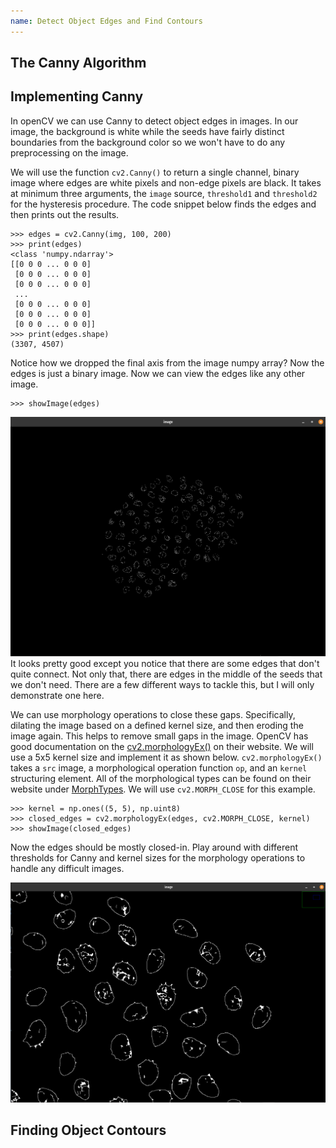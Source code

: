```yaml
---
name: Detect Object Edges and Find Contours
---
```


## The Canny Algorithm

## Implementing Canny
In openCV we can use Canny to detect object edges in images. In our image, the background is white while the seeds have fairly distinct boundaries from the background color so we won't have to do any preprocessing on the image.

We will use the function `cv2.Canny()` to return a single channel, binary image where edges are white pixels and non-edge pixels are black. It takes
at minimum three arguments, the `image` source, `threshold1` and `threshold2` for the hysteresis procedure. The code snippet below finds the edges and then prints out the results.
```
>>> edges = cv2.Canny(img, 100, 200)
>>> print(edges)
<class 'numpy.ndarray'>
[[0 0 0 ... 0 0 0]
 [0 0 0 ... 0 0 0]
 [0 0 0 ... 0 0 0]
 ...
 [0 0 0 ... 0 0 0]
 [0 0 0 ... 0 0 0]
 [0 0 0 ... 0 0 0]]
>>> print(edges.shape)
(3307, 4507)
```

Notice how we dropped the final axis from the image numpy array? Now the edges is just a binary image. Now we can view the edges like any other image.
```
>>> showImage(edges)
```
<img src="img/canny.png" style="max-width: 100%;" alt="Seed edges after Canny processing">
 It looks pretty good except you notice that there are some edges that don't quite connect. Not only that, there are edges in the middle of the seeds that we don't need. There are a few different ways to tackle this, but I will only demonstrate one here.
 
 We can use morphology operations to close these gaps. Specifically, dilating the image based on a defined kernel size, and then eroding the image again. This helps to remove small gaps in the image. OpenCV has good documentation on the <a href="https://docs.opencv.org/3.4/d3/dbe/tutorial_opening_closing_hats.html">cv2.morphologyEx()</a> on their website. We will use a 5x5 kernel size and implement it as shown below. `cv2.morphologyEx()` takes a `src` image, a morphological operation function `op`, and an `kernel` structuring element. All of the morphological types can be found on their website under <a href="https://docs.opencv.org/3.4/d4/d86/group__imgproc__filter.html#ga7be549266bad7b2e6a04db49827f9f32">MorphTypes</a>. We will use `cv2.MORPH_CLOSE` for this example.
```
>>> kernel = np.ones((5, 5), np.uint8)
>>> closed_edges = cv2.morphologyEx(edges, cv2.MORPH_CLOSE, kernel)
>>> showImage(closed_edges)
```

Now the edges should be mostly closed-in. Play around with different thresholds for Canny and kernel sizes for the morphology operations to handle any difficult images.

<img src="img/closed_edge.png" style="max-width: 100%;" alt="Seed edge closing once processed with cv2.morphologyEx(). Image is zoomed in to show the closed edges.">


## Finding Object Contours



